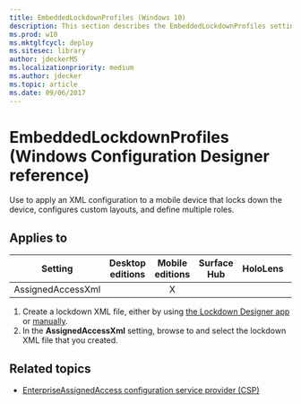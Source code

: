 ```yaml
---
title: EmbeddedLockdownProfiles (Windows 10)
description: This section describes the EmbeddedLockdownProfiles setting that you can configure in provisioning packages for Windows 10 using Windows Configuration Designer.
ms.prod: w10
ms.mktglfcycl: deploy
ms.sitesec: library
author: jdeckerMS
ms.localizationpriority: medium
ms.author: jdecker
ms.topic: article
ms.date: 09/06/2017
---
```


# EmbeddedLockdownProfiles (Windows Configuration Designer reference)

Use to apply an XML configuration to a mobile device that locks down the device, configures custom layouts, and define multiple roles.

## Applies to

| Setting   | Desktop editions | Mobile editions | Surface Hub | HoloLens | IoT Core |
| --- | :---: | :---: | :---: | :---: | :---: |
| AssignedAccessXml |   | X |  |  |  |

1. Create a lockdown XML file, either by using [the Lockdown Designer app](../mobile-devices/mobile-lockdown-designer.md) or [manually](../mobile-devices/lockdown-xml.md).
2. In the **AssignedAccessXml** setting, browse to and select the lockdown XML file that you created.


## Related topics

- [EnterpriseAssignedAccess configuration service provider (CSP)](https://msdn.microsoft.com/windows/hardware/commercialize/customize/mdm/enterpriseassignedaccess-csp)